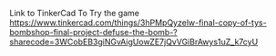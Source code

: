 Link to TinkerCad To Try the game
https://www.tinkercad.com/things/3hPMpQyzelw-final-copy-of-tys-bombshop-final-project-defuse-the-bomb-?sharecode=3WCobEB3giNGvAigUowZE7jQvVGiBrAwys1uZ_k7cyU
